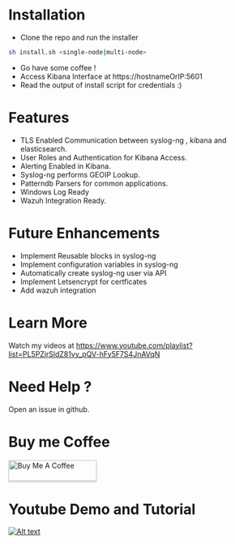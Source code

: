
# Installation 
 - Clone the repo and run the installer 
 ```bash
 sh install.sh <single-node|multi-node>
 ```
 - Go have some coffee !
 - Access Kibana Interface at https://hostnameOrIP:5601 
 - Read the output of install script for credentials :)

# Features
 - TLS Enabled Communication between syslog-ng , kibana and elasticsearch.
 - User Roles and Authentication for Kibana Access.
 - Alerting Enabled in Kibana. 
 - Syslog-ng performs GEOIP Lookup. 
 - Patterndb Parsers for common applications. 
 - Windows Log Ready 
 - Wazuh Integration Ready. 
 
 
# Future Enhancements
- Implement Reusable blocks in syslog-ng 
- Implement configuration variables in syslog-ng
- Automatically create syslog-ng user via API
- Implement Letsencrypt for certficates
- Add wazuh integration

# Learn More

Watch my videos at https://www.youtube.com/playlist?list=PL5PZjrSldZ81vy_pQV-hFy5F7S4JnAVqN

# Need Help ? 

Open an issue in github. 

# Buy me Coffee

<a href="https://www.buymeacoffee.com/akn" target="_blank"><img src="https://www.buymeacoffee.com/assets/img/custom_images/orange_img.png" alt="Buy Me A Coffee" style="height: 41px !important;width: 174px !important;box-shadow: 0px 3px 2px 0px rgba(190, 190, 190, 0.5) !important;-webkit-box-shadow: 0px 3px 2px 0px rgba(190, 190, 190, 0.5) !important;" ></a>

# Youtube Demo and Tutorial
[![Alt text](https://img.youtube.com/vi/QgWW8i1xEk8/0.jpg)](https://www.youtube.com/watch?v=QgWW8i1xEk8)
